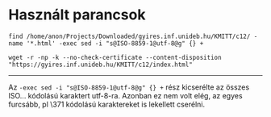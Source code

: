 # Használt parancsok

`find /home/anon/Projects/Downloaded/gyires.inf.unideb.hu/KMITT/c12/ -name '*.html' -exec sed -i "s@ISO-8859-1@utf-8@g" {} +`

`wget -r -np -k --no-check-certificate --content-disposition "https://gyires.inf.unideb.hu/KMITT/c12/index.html"`


-------

Az `-exec sed -i "s@ISO-8859-1@utf-8@g" {} +` rész kicserélte az összes ISO... kódolású karaktert utf-8-ra. Azonban ez nem volt elég, az egyes furcsább, pl \371 kódolású karaktereket is lekellett cserélni.
